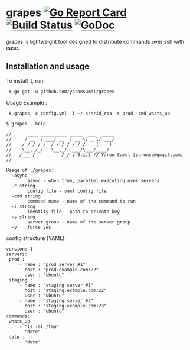 # grapes [![Go Report Card](https://goreportcard.com/badge/github.com/yaronsumel/grapes)](https://goreportcard.com/report/github.com/yaronsumel/grapes) [![Build Status](https://travis-ci.org/yaronsumel/grapes.svg?branch=master)](https://travis-ci.org/yaronsumel/grapes) [![GoDoc](https://godoc.org/github.com/yaronsumel/grapes?status.svg)](https://godoc.org/github.com/yaronsumel/grapes)

grapes is lightweight tool designed to distribute commands over ssh with ease.

 Installation and usage
 ----------------------

 To install it, run:

     $ go get -u github.com/yaronsumel/grapes

 Usage Example :

     $ grapes -c config.yml -i ~/.ssh/id_rsa -s prod -cmd whats_up

```
$ grapes --help 

//      ____ __________ _____  ___  _____
//     / __  / ___/ __  / __ \/ _ \/ ___/
//    / /_/ / /  / /_/ / /_/ /  __(__  )
//    \__, /_/   \__,_/ .___/\___/____/
//   /____/          /_/ v 0.1.3 // Yaron Sumel [yaronsu@gmail.com]
//

Usage of ./grapes:
  -async
        async - when true, parallel executing over servers
  -c string
        config file - yaml config file
  -cmd string
        command name - name of the command to run
  -i string
        identity file - path to private key
  -s string
        server group - name of the server group
  -y    force yes
```

config structure (YAML):

 ```
version: 1
servers:
  prod :
      - name : "prod server #1"
        host : "prod.example.com:22"
        user : "ubuntu"
  staging :
      - name : "staging server #1"
        host : "staging.example.com:22"
        user : "ubuntu"
      - name : "staging server #2"
        host : "staging.example.com:23"
        user : "ubuntu"
commands:
  whats_up :
      - "ls -al /tmp"
      - "date"
  date :
      - "date"
 ```
